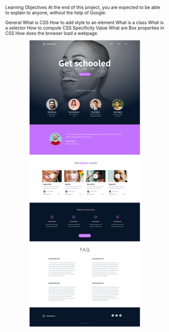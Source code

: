 Learning Objectives
At the end of this project, you are expected to be able to explain to anyone, without the help of Google:

General
What is CSS
How to add style to an element
What is a class
What is a selector
How to compute CSS Specificity Value
What are Box properties in CSS
How does the browser load a webpage.


<p align="center">
  <img src="prototype.jpeg" width="350" title="hover text">
 
</p>